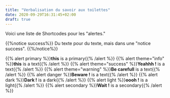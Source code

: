 ```yaml
---
title: "Verbalisation du savoir aux toilettes"
date: 2020-09-29T16:31:45+02:00
draft: true
---
```


Voici une liste de Shortcodes pour les "alertes."

{{%notice success%}}
Du texte pour du texte, mais dans une "notice success".
{{%/notice%}}

{{% alert primary %}}**this** is a primary{{% /alert %}}
{{% alert theme="info" %}}**this** is a text{{% /alert %}}
{{% alert theme="success" %}}**Yeahhh !** is a text{{% /alert %}}
{{% alert theme="warning" %}}**Be carefull** is a text{{% /alert %}}
{{% alert danger %}}**Beware !** is a text{{% /alert %}}
{{% alert dark %}}**Dark !** is a dark{{% /alert %}}
{{% alert light %}}**oooh !** is a light{{% /alert %}}
{{% alert secondary %}}**Wait !** is a secondary{{% /alert %}}
